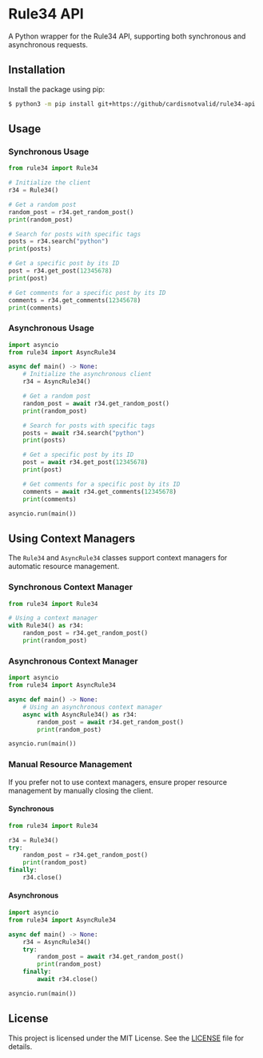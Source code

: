 # Rule34 API

A Python wrapper for the Rule34 API, supporting both synchronous and asynchronous requests.

## Installation

Install the package using pip:

```bash
$ python3 -m pip install git+https://github/cardisnotvalid/rule34-api
```

## Usage

### Synchronous Usage

```python
from rule34 import Rule34

# Initialize the client
r34 = Rule34()

# Get a random post
random_post = r34.get_random_post()
print(random_post)

# Search for posts with specific tags
posts = r34.search("python")
print(posts)

# Get a specific post by its ID
post = r34.get_post(12345678)
print(post)

# Get comments for a specific post by its ID
comments = r34.get_comments(12345678)
print(comments)
```

### Asynchronous Usage

```python
import asyncio
from rule34 import AsyncRule34

async def main() -> None:
    # Initialize the asynchronous client
    r34 = AsyncRule34()

    # Get a random post
    random_post = await r34.get_random_post()
    print(random_post)

    # Search for posts with specific tags
    posts = await r34.search("python")
    print(posts)

    # Get a specific post by its ID
    post = await r34.get_post(12345678)
    print(post)

    # Get comments for a specific post by its ID
    comments = await r34.get_comments(12345678)
    print(comments)

asyncio.run(main())
```

## Using Context Managers

The `Rule34` and `AsyncRule34` classes support context managers for automatic resource management.

### Synchronous Context Manager

```python
from rule34 import Rule34

# Using a context manager
with Rule34() as r34:
    random_post = r34.get_random_post()
    print(random_post)
```

### Asynchronous Context Manager

```python
import asyncio
from rule34 import AsyncRule34

async def main() -> None:
    # Using an asynchronous context manager
    async with AsyncRule34() as r34:
        random_post = await r34.get_random_post()
        print(random_post)

asyncio.run(main())
```

### Manual Resource Management

If you prefer not to use context managers, ensure proper resource management by manually closing the client.

#### Synchronous

```python
from rule34 import Rule34

r34 = Rule34()
try:
    random_post = r34.get_random_post()
    print(random_post)
finally:
    r34.close()
```

#### Asynchronous

```python
import asyncio
from rule34 import AsyncRule34

async def main() -> None:
    r34 = AsyncRule34()
    try:
        random_post = await r34.get_random_post()
        print(random_post)
    finally:
        await r34.close()

asyncio.run(main())
```

## License

This project is licensed under the MIT License. See the [LICENSE](LICENSE) file for details.
